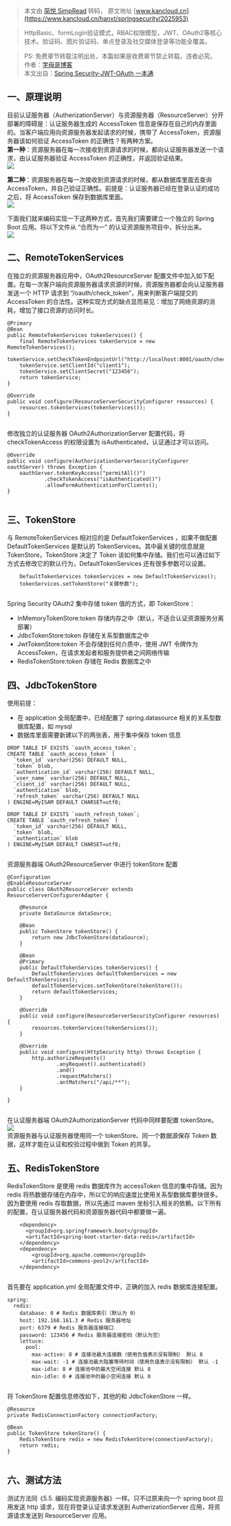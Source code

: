 > 本文由 [简悦 SimpRead](http://ksria.com/simpread/) 转码， 原文地址 [www.kancloud.cn](https://www.kancloud.cn/hanxt/springsecurity/2025953)

> HttpBasic、formLogin验证模式，RBAC权限模型，JWT、OAuth2等核心技术。验证码、图片验证码、单点登录及社交媒体登录等功能全覆盖。

> PS: 免费章节转载注明出处，本篇如果是收费章节禁止转载。违者必究。  
> 作者：[字母哥博客](http://www.zimug.com)  
> 本文出自：[Spring Security-JWT-OAuth 一本通](http://springboot.zimug.com)

一、原理说明
------

目前认证服务器（AutherizationServer）与资源服务器（ResourceServer）分开部署的障碍是：认证服务器生成的 AccessToken 信息是保存在自己的内存里面的。当客户端应用向资源服务器发起请求的时候，携带了 AccessToken，资源服务器该如何验证 AccessToken 的正确性？有两种方案。  
**第一种**：资源服务器在每一次接收到资源请求的时候，都向认证服务器发送一个请求，由认证服务器验证 AccessToken 的正确性，并返回验证结果。  
![](https://img.kancloud.cn/60/bc/60bcd761ae03dc16fa00e7798544f8e9_951x509.png)

**第二种**：资源服务器在每一次接收到资源请求的时候，都从数据库里面去查询 AccessToken，并自己验证正确性。前提是：认证服务器已经在登录认证的成功之后，将 AccessToken 保存到数据库里面。  
![](https://img.kancloud.cn/5c/1e/5c1ef8158045d70c398a234cb06e87df_1139x510.png)

下面我们就来编码实现一下这两种方式，首先我们需要建立一个独立的 Spring Boot 应用。将以下文件从 “合而为一” 的认证资源服务项目中，拆分出来。  
![](https://img.kancloud.cn/00/e5/00e5aba3041120377e81be94b1afa975_471x542.png)

二、RemoteTokenServices
---------------------

在独立的资源服务器应用中，OAuth2ResourceServer 配置文件中加入如下配置。在每一次客户端向资源服务器请求资源的时候，资源服务器都会向认证服务器发送一个 HTTP 请求到 “/oauth/check_token”，用来判断客户端提交的 AccessToken 的合法性。这种实现方式的缺点显而易见：增加了网络资源的消耗，增加了接口资源的访问时长。

```
@Primary
@Bean
public RemoteTokenServices tokenServices() {
    final RemoteTokenServices tokenService = new RemoteTokenServices();
    tokenService.setCheckTokenEndpointUrl("http://localhost:8001/oauth/check_token");
    tokenService.setClientId("client1");
    tokenService.setClientSecret("123456");
    return tokenService;
}

@Override
public void configure(ResourceServerSecurityConfigurer resources) {
    resources.tokenServices(tokenServices());
}


```

修改独立的认证服务器 OAuth2AuthorizationServer 配置代码，将 checkTokenAccess 的权限设置为 isAuthenticated，认证通过才可以访问。

```
@Override
public void configure(AuthorizationServerSecurityConfigurer oauthServer) throws Exception {
    oauthServer.tokenKeyAccess("permitAll()")
            .checkTokenAccess("isAuthenticated()")
            .allowFormAuthenticationForClients();
}


```

三、TokenStore
------------

与 RemoteTokenServices 相对应的是 DefaultTokenServices ，如果不做配置 DefaultTokenServices 是默认的 TokenServices。其中最关键的信息就是 TokenStore，TokenStore 决定了 Token 该如何集中存储。我们也可以通过如下方式去修改它的默认行为，DefaultTokenServices 还有很多参数可以设置。

```
    DefaultTokenServices tokenServices = new DefaultTokenServices();
    tokenServices.setTokenStore("关键参数");


```

Spring Security OAuth2 集中存储 token 值的方式，即 TokenStore：

*   InMemoryTokenStore:token 存储内存之中（默认，不适合认证资源服务分离部署）
*   JdbcTokenStore:token 存储在关系型数据库之中
*   JwtTokenStore:token 不会存储到任何介质中，使用 JWT 令牌作为 AccessToken，在请求发起者和服务提供者之间网络传输
*   RedisTokenStore:token 存储在 Redis 数据库之中

四、JdbcTokenStore
----------------

使用前提：

*   在 application 全局配置中，已经配置了 spring.datasource 相关的关系型数据库配置，如 mysql
*   数据库里面需要新建以下的两张表，用于集中保存 token 信息

```
DROP TABLE IF EXISTS `oauth_access_token`;
CREATE TABLE `oauth_access_token` (
  `token_id` varchar(256) DEFAULT NULL,
  `token` blob,
  `authentication_id` varchar(256) DEFAULT NULL,
  `user_name` varchar(256) DEFAULT NULL,
  `client_id` varchar(256) DEFAULT NULL,
  `authentication` blob,
  `refresh_token` varchar(256) DEFAULT NULL
) ENGINE=MyISAM DEFAULT CHARSET=utf8;

DROP TABLE IF EXISTS `oauth_refresh_token`;
CREATE TABLE `oauth_refresh_token` (
  `token_id` varchar(256) DEFAULT NULL,
  `token` blob,
  `authentication` blob
) ENGINE=MyISAM DEFAULT CHARSET=utf8;


```

资源服务器端 OAuth2ResourceServer 中进行 tokenStore 配置

```
@Configuration
@EnableResourceServer
public class OAuth2ResourceServer extends ResourceServerConfigurerAdapter {

    @Resource
    private DataSource dataSource;

    @Bean
    public TokenStore tokenStore() {
        return new JdbcTokenStore(dataSource);
    }

    @Bean
    @Primary
    public DefaultTokenServices tokenServices() {
        DefaultTokenServices defaultTokenServices = new DefaultTokenServices();
        defaultTokenServices.setTokenStore(tokenStore());
        return defaultTokenServices;
    }

    @Override
    public void configure(ResourceServerSecurityConfigurer resources)  {
        resources.tokenServices(tokenServices());
    }

    @Override
    public void configure(HttpSecurity http) throws Exception {
        http.authorizeRequests()
                .anyRequest().authenticated()
                .and()
                .requestMatchers()
                .antMatchers("/api/**");
    }

}


```

在认证服务器端 OAuth2AuthorizationServer 代码中同样要配置 tokenStore。  
![](https://img.kancloud.cn/80/5d/805d1dd397b57f99ff702a2302c85529_1038x411.png)  
资源服务器与认证服务器使用同一个 tokenStore、同一个数据源保存 Token 数据，这样才能在认证和校验过程中做到 Token 的共享。

五、RedisTokenStore
-----------------

RedisTokenStore 是使用 redis 数据库作为 accessToken 信息的集中存储。因为 redis 将热数据存储在内存中，所以它的响应速度比使用关系型数据库要快很多。  
因为要使用 redis 存取数据，所以先通过 maven 坐标引入相关的依赖。以下所有的配置，在认证服务器代码和资源服务器代码中都要做一遍。

```
    <dependency>
      <groupId>org.springframework.boot</groupId>
      <artifactId>spring-boot-starter-data-redis</artifactId>
    </dependency>
    <dependency>
        <groupId>org.apache.commons</groupId>
        <artifactId>commons-pool2</artifactId>
    </dependency>


```

首先要在 application.yml 全局配置文件中，正确的加入 redis 数据库连接配置。

```
spring:
  redis:
    database: 0 # Redis 数据库索引（默认为 0）
    host: 192.168.161.3 # Redis 服务器地址
    port: 6379 # Redis 服务器连接端口
    password: 123456 # Redis 服务器连接密码（默认为空）
    lettuce:
      pool:
        max-active: 8 # 连接池最大连接数（使用负值表示没有限制） 默认 8
        max-wait: -1 # 连接池最大阻塞等待时间（使用负值表示没有限制） 默认 -1
        max-idle: 8 # 连接池中的最大空闲连接 默认 8
        min-idle: 0 # 连接池中的最小空闲连接 默认 0


```

将 TokenStore 配置信息修改如下，其他的和 JdbcTokenStore 一样。

```
@Resource
private RedisConnectionFactory connectionFactory;

@Bean
public TokenStore tokenStore() {
    RedisTokenStore redis = new RedisTokenStore(connectionFactory);
    return redis;
}


```

六、测试方法
------

测试方法同《5.5. 编码实现资源服务器》一样。只不过原来向一个 spring boot 应用发送 http 请求，现在将登录认证请求发送到 AutherizationServer 应用，将资源请求发送到 ResourceServer 应用。